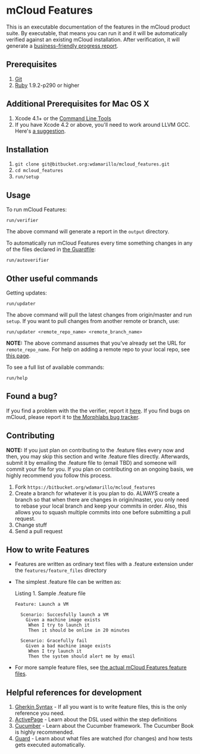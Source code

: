mCloud Features
===============
This is an executable documentation of the features in the mCloud product suite. By executable, that means you can run it and it will be automatically verified against an existing mCloud installation. After verification, it will generate a [business-friendly progress report](http://dl.dropbox.com/u/1355795/misc/progress_report.png).

Prerequisites
-------------
1. [Git](http://git-scm.com)
2. [Ruby](ruby-lang.org/) 1.9.2-p290 or higher

Additional Prerequisites for Mac OS X
-------------------------------------
1. Xcode 4.1+ or the [Command Line Tools](https://developer.apple.com/downloads/index.action)
2. If you have Xcode 4.2 or above, you'll need to work around LLVM GCC. Here's [a suggestion](http://www.relaxdiego.com/2012/02/using-gcc-when-xcode-43-is-installed.html).

Installation
------------
1. `git clone git@bitbucket.org:wdamarillo/mcloud_features.git`
2. `cd mcloud_features`
3. `run/setup`

Usage
-----

To run mCloud Features:

    run/verifier

The above command will generate a report in the `output` directory.

To automatically run mCloud Features every time something changes in any of the files declared in [the Guardfile](https://bitbucket.org/wdamarillo/mcloud_features/src/master/Guardfile):

    run/autoverifier

Other useful commands
---------------------

Getting updates:

    run/updater

The above command will pull the latest changes from origin/master and run `setup`. If you want to pull changes from another remote or branch, use:

    run/updater <remote_repo_name> <remote_branch_name>

__NOTE:__ The above command assumes that you've already set the URL for `remote_repo_name`. For help on adding a remote repo to your local repo, see [this page](http://progit.org/book/ch2-5.html).

To see a full list of available commands:

    run/help


Found a bug?
------------
If you find a problem with the the verifier, report it [here](https://bitbucket.org/wdamarillo/mcloud_features/issues/new). If you find bugs on mCloud, please report it to [the Morphlabs bug tracker](https://issues.morphlabs.com).

Contributing
------------
__NOTE:__ If you just plan on contributing to the .feature files every now and then, you may skip this section and write .feature files directly. Afterwards, submit it by emailing the .feature file to (email TBD) and someone will commit your file for you. If you plan on contributing on an ongoing basis, we highly recommend you follow this process.

1. Fork `https://bitbucket.org/wdamarillo/mcloud_features`
2. Create a branch for whatever it is you plan to do. ALWAYS create a branch so that when there are changes in origin/master, you only need to rebase your local branch and keep your commits in order. Also, this allows you to squash multiple commits into one before submitting a pull request.
3. Change stuff
4. Send a pull request

How to write Features
---------------------
* Features are written as ordinary text files with a .feature extension under the `features/feature_files` directory
* The simplest .feature file can be written as:

  Listing 1. Sample .feature file

      Feature: Launch a VM

        Scenario: Succesfully launch a VM
          Given a machine image exists
           When I try to launch it
           Then it should be online in 20 minutes

        Scenario: Gracefully fail
          Given a bad machine image exists
           When I try launch it
           Then the system should alert me by email

* For more sample feature files, see [the actual mCloud Features feature files](https://bitbucket.org/wdamarillo/mcloud_features/src/375ec13be815/features/feature_files/).

Helpful references for development
----------------------------------
1. [Gherkin Syntax](https://github.com/cucumber/cucumber/wiki/Gherkin) - If all you want is to write feature files, this is the only reference you need.
2. [ActivePage](https://github.com/activepage/activepage/blob/master/lib/activepage/page.rb) - Learn about the DSL used within the step definitions
3. [Cucumber](http://cukes.info) - Learn about the Cucumber framework. The Cucumber Book is highly recommended.
6. [Guard](https://github.com/guard/guard) - Learn about what files are watched (for changes) and how tests gets executed automatically.
